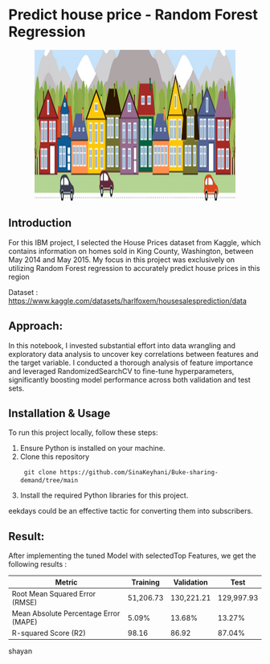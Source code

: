 # Predict house price - Random Forest Regression

<p align="center">
<img src="https://github.com/SinaKeyhani/Predict-house-price-using-regression/blob/main/kaggle_5407_media_housesbanner.png" alt="Project Image" width="400" height="300"/>
</p>

## Introduction
For this IBM project, I selected the House Prices dataset from Kaggle, which contains information on homes sold in King County, Washington, between May 2014 and May 2015. My focus in this project was exclusively on utilizing Random Forest regression to accurately predict house prices in this region

Dataset : https://www.kaggle.com/datasets/harlfoxem/housesalesprediction/data

## Approach: 
In this notebook, I invested substantial effort into data wrangling and exploratory data analysis to uncover key correlations between features and the target variable. I conducted a thorough analysis of feature importance and leveraged RandomizedSearchCV to fine-tune hyperparameters, significantly boosting model performance across both validation and test sets.

## Installation & Usage
To run this project locally, follow these steps:

1. Ensure Python is installed on your machine.
2. Clone this repository
   ```
    git clone https://github.com/SinaKeyhani/Buke-sharing-demand/tree/main
   ```
3. Install the required Python libraries for this project.

eekdays could be an effective tactic for converting them into subscribers.


## Result: 
After implementing the tuned Model with selectedTop Features, we get the following results :

|              Metric                   |   Training   |   Validation   |    Test        |     
|---------------------------------------|--------------|----------------|----------------|
| Root Mean Squared Error (RMSE)        |  51,206.73  |   130,221.21  |   129,997.93  | 
| Mean Absolute Percentage Error (MAPE) |  5.09%     |  13.68%       |   13.27%       |       
| R-squared Score (R2)                  |  98.16      |   86.92       |   87.04%       |






shayan